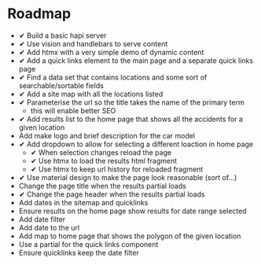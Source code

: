 # Roadmap

* ✔ Build a basic hapi server
* ✔ Use vision and handlebars to serve content
* ✔ Add htmx with a very simple demo of dynamic content
* ✔ Add a quick links element to the main page and a separate quick links page
* ✔ Find a data set that contains locations and some sort of searchable/sortable fields
* ✔ Add a site map with all the locations listed
* ✔ Parameterise the url so the title takes the name of the primary term
  * this will enable better SEO
* ✔ Add results list to the home page that shows all the accidents for a given location
* Add make logo and brief description for the car model 
* ✔ Add dropdown to allow for selecting a different loaction in home page
  * ✔ When selection changes reload the page
  * ✔ Use htmx to load the results html fragment
  * ✔ Use htmx to keep url history for reloaded fragment
* ✔ Use material design to make the page look reasonable (sort of...)
* Change the page title when the results partial loads
* ✔ Change the page header when the results partial loads
* Add dates in the sitemap and quicklinks
* Ensure results on the home page show results for date range selected 
* Add date filter
* Add date to the url
* Add map to home page that shows the polygon of the given location
* Use a partial for the quick links component
* Ensure quicklinks keep the date filter
